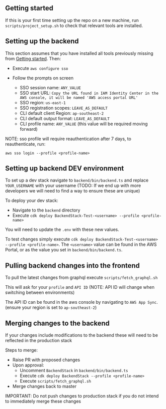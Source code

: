 ## Getting started

If this is your first time setting up the repo on a new machine, run `scripts/project_setup.sh` to check that relevant tools are installed.

## Setting up the backend

This section assumes that you have installed all tools previously missing from [Getting started](https://github.com/pollishmaster/pollish_app#getting-started). Then:

- Execute `aws configure sso`
- Follow the prompts on screen

  - SSO session name: `ANY_VALUE`
  - SSO start URL: `Copy the URL found in IAM Identity Center in the AWS console, it will be named 'AWS access portal URL'`
  - SSO region: `us-east-1`
  - SSO registration scopes: `LEAVE_AS_DEFAULT`
  - CLI default client Region: `ap-southeast-2`
  - CLI default output format: `LEAVE_AS_DEFAULT`
  - CLI profile name: `ANY_VALUE` (this value will be required moving forward)

NOTE: sso profile will require reauthentication after 7 days, to reauthenticate, run:

`aws sso login --profile <profile-name>`

## Setting up backend DEV environment

To set up a dev stack navigate to `backend/bin/backend.ts` and replace `YOUR_USERNAME` with your username (TODO: If we end up with more developers we will need to find a way to ensure these are unique)

To deploy your dev stack:

- Navigate to the `backend` directory
- Execute `cdk deploy BackendStack-Test-<username> --profile <profile-name>`

You will need to update the `.env` with these new values.

To test changes simply execute `cdk deploy BackendStack-Test-<username> --profile <profile-name>`. The `<username>` value can be found in the AWS Portal, or as the value you set in `backend/bin/backend.ts`. 

## Pulling backend changes into the frontend

To pull the latest changes from graphql execute `scripts/fetch_graphql.sh`

This will ask for your `profile` and `API ID` (NOTE: API ID will change when switching between environments)

The API ID can be found in the aws console by navigating to `AWS App Sync`. (ensure your region is set to `ap-southeast-2`)

## Merging changes to the backend

If your changes include modifications to the backend these will need to be reflected in the production stack

Steps to merge:

- Raise PR with proposed changes
- Upon approval:
  - Uncomment `BackendStack` in `backend/bin/backend.ts`
  - Execute `cdk deploy BackendStack --profile <profile-name>`
  - Execute `scripts/fetch_graphql.sh`
- Merge changes back to master

IMPORTANT: Do not push changes to production stack if you do not intend to immediately merge these changes
